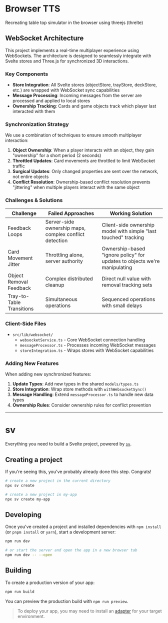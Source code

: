 # Browser TTS
Recreating table top simulator in the browser using threejs (threlte)

## WebSocket Architecture

This project implements a real-time multiplayer experience using WebSockets. The architecture is designed to seamlessly integrate with Svelte stores and Three.js for synchronized 3D interactions.

### Key Components

- **Store Integration**: All Svelte stores (objectStore, trayStore, deckStore, etc.) are wrapped with WebSocket sync capabilities
- **Message Processing**: Incoming messages from the server are processed and applied to local stores
- **Ownership Tracking**: Cards and game objects track which player last interacted with them

### Synchronization Strategy

We use a combination of techniques to ensure smooth multiplayer interaction:

1. **Object Ownership**: When a player interacts with an object, they gain "ownership" for a short period (2 seconds)
2. **Throttled Updates**: Card movements are throttled to limit WebSocket traffic
3. **Surgical Updates**: Only changed properties are sent over the network, not entire objects
4. **Conflict Resolution**: Ownership-based conflict resolution prevents "jittering" when multiple players interact with the same object

### Challenges & Solutions

| Challenge | Failed Approaches | Working Solution |
|-----------|-------------------|-----------------|
| Feedback Loops | Server-side ownership maps, complex conflict detection | Client-side ownership model with simple "last touched" tracking |
| Card Movement Jitter | Throttling alone, server authority | Ownership-based "ignore policy" for updates to objects we're manipulating |
| Object Removal Feedback | Complex distributed cleanup | Direct null value with removal tracking sets |
| Tray-to-Table Transitions | Simultaneous operations | Sequenced operations with small delays |

### Client-Side Files

- `src/lib/websocket/`
  - `websocketService.ts` - Core WebSocket connection handling
  - `messageProcessor.ts` - Processes incoming WebSocket messages
  - `storeIntegration.ts` - Wraps stores with WebSocket capabilities

### Adding New Features

When adding new synchronized features:

1. **Update Types**: Add new types in the shared `models/types.ts`
2. **Store Integration**: Wrap store methods with `withWebsocketSync()`
3. **Message Handling**: Extend `messageProcessor.ts` to handle new data types
4. **Ownership Rules**: Consider ownership rules for conflict prevention


--- 

# sv

Everything you need to build a Svelte project, powered by [`sv`](https://github.com/sveltejs/cli).

## Creating a project

If you're seeing this, you've probably already done this step. Congrats!

```bash
# create a new project in the current directory
npx sv create

# create a new project in my-app
npx sv create my-app
```

## Developing

Once you've created a project and installed dependencies with `npm install` (or `pnpm install` or `yarn`), start a development server:

```bash
npm run dev

# or start the server and open the app in a new browser tab
npm run dev -- --open
```

## Building

To create a production version of your app:

```bash
npm run build
```

You can preview the production build with `npm run preview`.

> To deploy your app, you may need to install an [adapter](https://svelte.dev/docs/kit/adapters) for your target environment.
